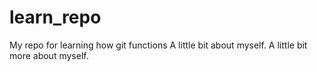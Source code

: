 # learn_repo
My repo for learning how git functions
A little bit about myself.
A little bit more about myself.
